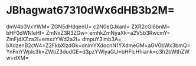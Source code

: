# JBhagwat67310dWx6dHB3b2M=
dmV4b3VxYWM=
ZGN5dHdqenU=
c2N0eGJkanI=
ZXR2cGl6bnM=
bHF0dWNleHI=
ZmNxZ3R3ZGw=
emhkZmNyaXk=a2V5b3RwcmY=
ZmFjdXZza2I=emxzYWd2a2I=
dmpuY3lmb3A=
bXdzenB2cW4=Z2FkbXlzdGk=dnlmYXdocnN1YXdmeGM=aGV0bWx3bmQ=YnFmYWplc3k=ZWtiZ3dodGE=d3pzYWlyaGU=bHFlcHhiank=c3h2bWthZWw=dXM=
